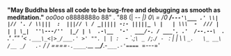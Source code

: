 **"May Buddha bless all code to be bug-free and debugging as smooth as meditation."**
              _oo0oo_
             o8888888o
             88" . "88
             (| -_- |)
             0\  =  /0
           ___/`---'\___
         .' \\|     |// '.
        / \\|||  :  |||// \
       / _||||| -:- |||||_ \
      |   | \\\  -  /// |   |
      | \_|  ''\---/''  |_/ |
      \  .-\__  '-'  ___/-. /
    ___'. .'  /--.--\  `. .'___
  ."" '<  `.___\_<|>_/___.' >' "".
  | | :  `- \`.;`\ _ /`;.`/ - ` : | |
  \  \ `_.   \_ __\ /__ _/   .-` /  /
====`-.____`.___ \_____/___.-`___.-'====
               `=---='


